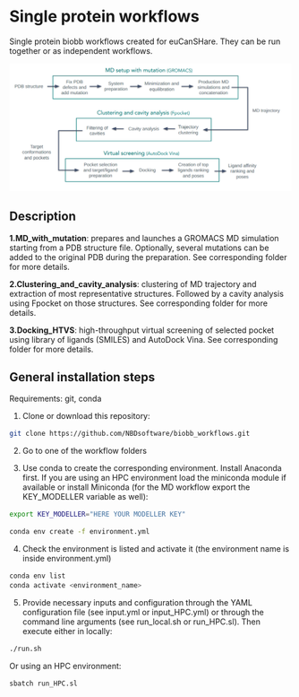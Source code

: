 # Single protein workflows

Single protein biobb workflows created for euCanSHare. They can be run together or as independent workflows. 

![alt text](../img/Single_protein_scheme.png?raw=true)

## Description

**1.MD_with_mutation**: prepares and launches a GROMACS MD simulation starting from a PDB structure file. Optionally, several mutations can be added to the original PDB during the preparation. See corresponding folder for more details.

**2.Clustering_and_cavity_analysis**: clustering of MD trajectory and extraction of most representative structures. Followed by a cavity analysis using Fpocket on those structures. See corresponding folder for more details.

**3.Docking_HTVS**: high-throughput virtual screening of selected pocket using library of ligands (SMILES) and AutoDock Vina. See corresponding folder for more details.

## General installation steps

Requirements: git, conda

1. Clone or download this repository:

```bash
git clone https://github.com/NBDsoftware/biobb_workflows.git
```

2. Go to one of the workflow folders 

3. Use conda to create the corresponding environment. Install Anaconda first. If you are using an HPC environment load the miniconda module if available or install Miniconda (for the MD workflow export the KEY_MODELLER variable as well):

```bash
export KEY_MODELLER="HERE YOUR MODELLER KEY" 
```

```bash
conda env create -f environment.yml
```

4. Check the environment is listed and activate it (the environment name is inside environment.yml)

```bash
conda env list
conda activate <environment_name>
```

5. Provide necessary inputs and configuration through the YAML configuration file (see input.yml or input_HPC.yml) or through the command line arguments (see run_local.sh or run_HPC.sl). Then execute either in locally:

```bash
./run.sh
```

Or using an HPC environment:

```bash
sbatch run_HPC.sl
```

